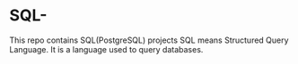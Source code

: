 # SQL-
This repo contains SQL(PostgreSQL) projects
SQL means Structured Query Language. It is a language used to query databases.
